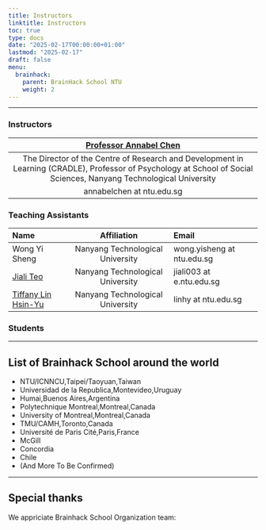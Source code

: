 ```yaml
---
title: Instructors
linktitle: Instructors
toc: true
type: docs
date: "2025-02-17T00:00:00+01:00"
lastmod: "2025-02-17"
draft: false
menu:
  brainhack:
    parent: BrainHack School NTU
    weight: 2
---
```

 

---
### Instructors

| [Professor Annabel Chen](https://www.clinicalbrain.org/author/annabel-chen/)                                                         
|:--------------------------------------------------------------------------:|
| The Director of the Centre of Research and Development in Learning (CRADLE), Professor of Psychology at School of Social Sciences, Nanyang Technological University | 
| annabelchen at ntu.edu.sg                                            |                            

### Teaching Assistants

| Name            | Affiliation                 | Email                     |
|:----------------|:---------------------------:|:--------------------------|
| Wong Yi Sheng  | Nanyang Technological University | wong.yisheng at ntu.edu.sg |
| [Jiali Teo](https://www.clinicalbrain.org/author/teo-jia-li/) | Nanyang Technological University | jiali003 at e.ntu.edu.sg  |
| [Tiffany Lin Hsin-Yu](https://www.clinicalbrain.org/author/lin-hsin-yu/) | Nanyang Technological University | linhy at ntu.edu.sg   |


### Students

---

## List of Brainhack School around the world
- NTU/ICNNCU,Taipei/Taoyuan,Taiwan
- Universidad de la Republica,Montevideo,Uruguay
- Humai,Buenos Aires,Argentina
- Polytechnique Montreal,Montreal,Canada
- University of Montreal,Montreal,Canada
- TMU/CAMH,Toronto,Canada
- Université de Paris Cité,Paris,France
- McGill
- Concordia
- Chile
- (And More To Be Confirmed)

---

## Special thanks
We appriciate Brainhack School Organization team:
